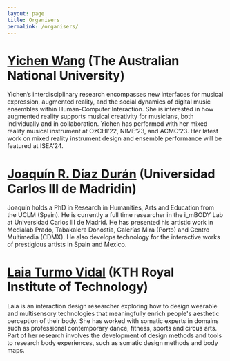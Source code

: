 ```yaml
---
layout: page
title: Organisers
permalink: /organisers/
---
```


# [Yichen Wang](https://yichenwangs.github.io) (The Australian National University)

Yichen’s interdisciplinary research encompasses new interfaces for musical expression, augmented reality, and the social dynamics of digital music ensembles within Human-Computer Interaction. She is interested in how augmented reality supports musical creativity for musicians, both individually and in collaboration. Yichen has performed with her mixed reality musical instrument at OzCHI’22, NIME’23, and ACMC’23. Her latest work on mixed reality instrument design and ensemble performance will be featured at ISEA’24.

# [Joaquín R. Díaz Durán](https://arterobotico.com/joakinator/) (Universidad Carlos III de Madridin)

Joaquín holds a PhD in Research in Humanities, Arts and Education from the UCLM (Spain). He is currently a full time researcher in the i_mBODY Lab at Universidad Carlos III de Madrid. He has presented his artistic work in Medialab Prado, Tabakalera Donostia, Galerías Mira (Porto) and Centro Multimedia (CDMX). He also develops technology for the interactive works of prestigious artists in Spain and Mexico.

# [Laia Turmo Vidal](https://laiaturmovidal.com/about/) (KTH Royal Institute of Technology)

Laia is an interaction design researcher exploring how to design wearable and multisensory technologies that meaningfully enrich people's aesthetic perception of their body. She has worked with somatic experts in domains such as professional contemporary dance, fitness, sports and circus arts. Part of her research involves the development of design methods and tools to research body experiences, such as somatic design methods and body maps.